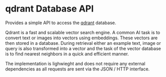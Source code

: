 # qdrant Database API

Provides a simple API to access the [qdrant](https://qdrant.tech/) database.

Qdrant is a fast and scalable vector search engine. A common AI task is to convert text or images into vectors
using embeddings. These vectors are then stored in a database. During retrieval either an example text, image or
query is also transformed into a vector and the task of the vector database is to find nearest neighbors in a
quick and efficient manner.

The implementation is lighwieght and does not require any external dependencies as all requests are sent via
the JSON / HTTP interface.
